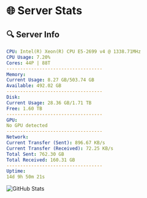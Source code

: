 # 🌐 Server Stats
## 🔍 Server Info
```yaml
CPU: Intel(R) Xeon(R) CPU E5-2699 v4 @ 1338.71MHz
CPU Usage: 7.20%
Cores: 44P | 88T
-----------------------------------
Memory:
Current Usage: 8.27 GB/503.74 GB
Available: 492.02 GB
-----------------------------------
Disk:
Current Usage: 28.36 GB/1.71 TB
Free: 1.60 TB
-----------------------------------
GPU:
No GPU detected
-----------------------------------
Network:
Current Transfer (Sent): 896.67 KB/s
Current Transfer (Received): 72.25 KB/s
Total Sent: 762.30 GB
Total Received: 160.31 GB
-----------------------------------
Uptime:
14d 9h 50m 21s
```
![GitHub Stats](https://img.shields.io/badge/Updated-2025-05-04_02:59:09-blue)
